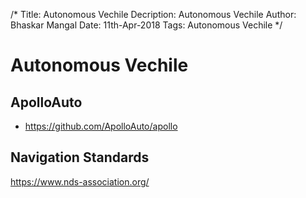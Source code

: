 /*
Title: Autonomous Vechile
Decription: Autonomous Vechile
Author: Bhaskar Mangal
Date: 11th-Apr-2018
Tags: Autonomous Vechile
*/

# Autonomous Vechile

## ApolloAuto
- https://github.com/ApolloAuto/apollo

## Navigation Standards
https://www.nds-association.org/